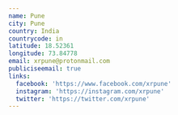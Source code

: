 ```yaml
---
name: Pune
city: Pune
country: India
countrycode: in
latitude: 18.52361
longitude: 73.84778
email: xrpune@protonmail.com
publiciseemail: true
links:
  facebook: 'https://www.facebook.com/xrpune'
  instagram: 'https://instagram.com/xrpune'
  twitter: 'https://twitter.com/xrpune'
---
```


